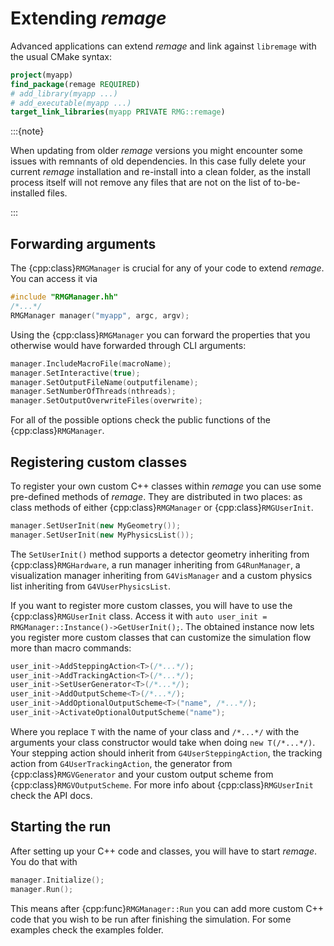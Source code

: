 # Extending _remage_

Advanced applications can extend _remage_ and link against `libremage` with the
usual CMake syntax:

```cmake
project(myapp)
find_package(remage REQUIRED)
# add_library(myapp ...)
# add_executable(myapp ...)
target_link_libraries(myapp PRIVATE RMG::remage)
```

:::{note}

When updating from older _remage_ versions you might encounter some issues with
remnants of old dependencies. In this case fully delete your current _remage_
installation and re-install into a clean folder, as the install process itself
will not remove any files that are not on the list of to-be-installed files.

:::

## Forwarding arguments

The {cpp:class}`RMGManager` is crucial for any of your code to extend _remage_.
You can access it via

```c++
#include "RMGManager.hh"
/*...*/
RMGManager manager("myapp", argc, argv);
```

Using the {cpp:class}`RMGManager` you can forward the properties that you
otherwise would have forwarded through CLI arguments:

```c++
manager.IncludeMacroFile(macroName);
manager.SetInteractive(true);
manager.SetOutputFileName(outputfilename);
manager.SetNumberOfThreads(nthreads);
manager.SetOutputOverwriteFiles(overwrite);
```

For all of the possible options check the public functions of the
{cpp:class}`RMGManager`.

## Registering custom classes

To register your own custom C++ classes within _remage_ you can use some
pre-defined methods of _remage_. They are distributed in two places: as class
methods of either {cpp:class}`RMGManager` or {cpp:class}`RMGUserInit`.

```c++
manager.SetUserInit(new MyGeometry());
manager.SetUserInit(new MyPhysicsList());
```

The `SetUserInit()` method supports a detector geometry inheriting from
{cpp:class}`RMGHardware`, a run manager inheriting from `G4RunManager`, a
visualization manager inheriting from `G4VisManager` and a custom physics list
inheriting from `G4VUserPhysicsList`.

If you want to register more custom classes, you will have to use the
{cpp:class}`RMGUserInit` class. Access it with
`auto user_init = RMGManager::Instance()->GetUserInit();`. The obtained instance
now lets you register more custom classes that can customize the simulation flow
more than macro commands:

```c++
user_init->AddSteppingAction<T>(/*...*/);
user_init->AddTrackingAction<T>(/*...*/);
user_init->SetUserGenerator<T>(/*...*/);
user_init->AddOutputScheme<T>(/*...*/);
user_init->AddOptionalOutputScheme<T>("name", /*...*/);
user_init->ActivateOptionalOutputScheme("name");
```

Where you replace `T` with the name of your class and `/*...*/` with the
arguments your class constructor would take when doing `new T(/*...*/)`. Your
stepping action should inherit from `G4UserSteppingAction`, the tracking action
from `G4UserTrackingAction`, the generator from {cpp:class}`RMGVGenerator` and
your custom output scheme from {cpp:class}`RMGVOutputScheme`. For more info
about {cpp:class}`RMGUserInit` check the API docs.

## Starting the run

After setting up your C++ code and classes, you will have to start _remage_. You
do that with

```c++
manager.Initialize();
manager.Run();
```

This means after {cpp:func}`RMGManager::Run` you can add more custom C++ code
that you wish to be run after finishing the simulation. For some examples check
the examples folder.
